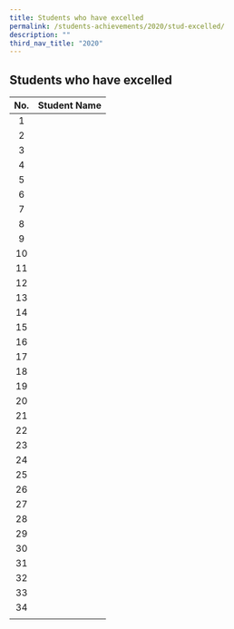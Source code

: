 ```yaml
---
title: Students who have excelled
permalink: /students-achievements/2020/stud-excelled/
description: ""
third_nav_title: "2020"
---
```

## Students who have excelled

| **No.**  | **Student Name**  |
|:-:|---|
| 1  |   |
| 2  |   |
| 3  |   |
| 4  |   |
| 5  |   |
| 6  |   |
| 7  |   |
| 8  |   |
| 9  |   |
| 10  |   |
| 11  |   |
| 12  |   |
| 13  |   |
| 14  |   |
| 15  |   |
|  16 |   |
| 17  |   |
| 18  |   |
|  19 |   |
| 20  |   |
| 21  |   |
| 22  |   |
| 23  |   |
| 24  |   |
| 25  |   |
| 26  |   |
| 27  |   |
| 28  |   |
| 29  |   |
|30   |   |
| 31  |   |
| 32  |   |
| 33  |   |
|  34 |   |
|   |   |
